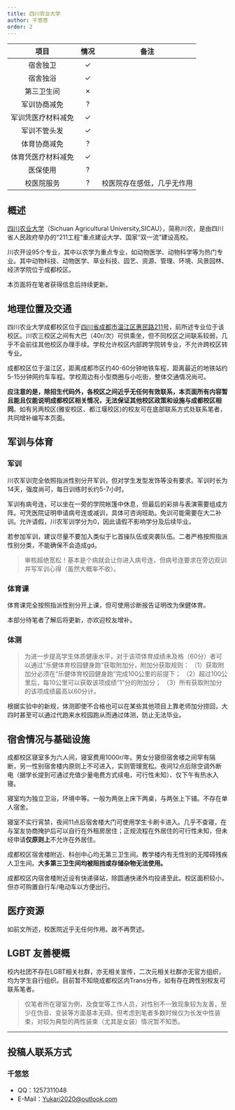 ```yaml
---
title: 四川农业大学
author: 千悠悠
order: 2
---
```


|        项目        | 情况 |     备注     |
| :----------------: | :--: | :----------: |
|      宿舍独卫      |  ✓   |              |
|      宿舍独浴      |  ✓   |              |
|     第三卫生间     |  ✗   |              |
|    军训协商减免    |  ?   |              |
| 军训凭医疗材料减免 |  ✓   |              |
|    军训不管头发    |  ✓  |   |
|    体育协商减免    |  ?   |              |
| 体育凭医疗材料减免 |    ✓ |              |
|      医保使用      |  ?   |              |
|     校医院服务     |  ?   |      校医院存在感低，几乎无作用        |

## 概述

[四川农业大学](https://sicau.edu.cn)（Sichuan Agricultural University,SICAU），简称川农，是由四川省人民政府举办的“211工程”重点建设大学、国家“双一流”建设高校。

川农开设95个专业，其中以农学为重点专业，如动物医学、动物科学等为热门专业。其中动物科技、动物医学、草业科技、园艺、资源、管理、环境、风景园林、经济学院位于成都校区。

本页面将在笔者获得信息后持续更新。


## 地理位置及交通

四川农业大学成都校区位于[四川省成都市温江区惠民路211号](https://m.amap.com/poi/detail?__p=B001C8MU9A%2C30.705575%2C103.861768%2C%E5%9B%9B%E5%B7%9D%E5%86%9C%E4%B8%9A%E5%A4%A7%E5%AD%A6%E6%88%90%E9%83%BD%E6%A0%A1%E5%8C%BA%2C%E6%83%A0%E6%B0%91%E8%B7%AF211%E5%8F%B7&src=app_share&userRelationToken=2b04d7f96aac11ef888600163e13c8440&poiid=B001C8MU9A)，前所述专业位于该校区。川农三校区之间有大巴（40r/次）可供乘坐，但不同校区之间联系较弱，几乎不会前往其他校区办理手续。学校允许校区内部跨学院转专业，不允许跨校区转专业。

成都校区位于温江区，距离成都市区约40-60分钟地铁车程，距离最近的地铁站约5-15分钟网约车车程。学校周边有小型商圈与小吃街，整体交通情况尚可。

**应注意的是，除招生代码外，各校区之间近乎无任何有效联系，本页面所有内容暂且能且仅能说明成都校区相关情况，无法保证其他校区政策和设施与成都校区相同**。如有另两校区(雅安校区、都江堰校区)的校友可在底部联系方式处联系笔者，共同增补编写本页面。


## 军训与体育

### 军训

川农军训完全依照指派性别分开军训，但对学生发型发饰等没有要求。军训时长为14天，强度尚可，每日训练时长约5-7小时。

军训有病号连，可以坐在一旁的学院帐篷中休息，但最后的彩排与表演需要组成方阵。可凭医院证明申请病号连或减训，具体可咨询班助。免训可能需要在大二补训。允许请假，川农军训学分为0，因此请假不影响学分及后续毕业。

若参加军训，建议尽量不要加入类似于匕首操队伍或突袭队伍。二者严格按照指派性别分类，不能确保不会造成gd。

> 审核超绝宽松！基本是个病就会让你进入病号连，但病号连要求在旁边观训并写军训心得（虽然大概率不收）。

### 体育课

体育课完全按照指派性别分开上课，但可使用诊断报告证明改为保健体育。

本部分待笔者了解后将更新，亦欢迎校友增补。

### 体测

> 为进一步提高学生体质健康水平，对于该项体育成绩未及格（60分）者可以通过“乐健体育校园健身跑”获取附加分，附加分获取规则：
（1）获取附加分必须在“乐健体育校园健身跑”完成100公里的前提下；
（2）超过100公里后，每10公里可以获取该项成绩“1”分的附加分；
（3）所有获取附加分的该项成绩最高以60分计。

根据实验中的新规，体测即使不合格也可以在某些其他项目上靠老师加分捞回，大四时甚至可以通过代跑来水校园跑从而通过体测，防止无法毕业。

## 宿舍情况与基础设施

成都校区寝室多为六人间，寝室费用1000r/年。男女分寝但宿舍楼之间罕有隔断，另一性别宿舍楼内原则上不可进入，实则管理宽松。夜间12点后除空调外断电（据学长提到可通过充值少量电费方式续电，可行性未知）、仅下午有热水入寝。

寝室均为独立卫浴，环境中等。一般为两张上床下两桌，与两张上下铺。不存在单人宿舍。

寝室不实行宵禁，夜间11点后宿舍楼大门可使用学生卡刷卡进入。几乎不查寝，在与室友协商掩护后可以自行在外租房居住；正规流程在外居住的可行性未知，但未经申请**仅原则上**不允许在外居住。

成都校区宿舍楼附近、科创中心均无第三卫生间。教学楼内有无性别的无障碍残疾人卫生间。**大多第三卫生间均被阻挡或存储杂物无法使用。**

成都校区内宿舍楼附近设有快递驿站，除圆通快递外均投递至此。校区面积较小，但亦可购置自行车/电动车以方便出行。


## 医疗资源

如前文所述，校医院近乎无任何作用。故不再赘述。


## LGBT 友善梗概

校内社团不存在LGBT相关社群，亦无相关宣传，二次元相关社群亦无官方组织，均为学生自行组织。目前暂不知晓成都校区内Trans分布，如有存在跨性别校友可联系笔者。

> 仅笔者所在寝室为例，及食堂等工作人员，对性别不一致现象较为友善，至少在伪音、变装等方面基本无碍。但考虑到笔者多数时候仅为长发中性装束，对较为典型的两性装束（尤其是女装）情况暂不知悉。

<!--
### 跨性别分布情况

::: info
对于该校现存跨性别数量不需要特别指出（考虑到时效性问题）
:::

正文部分

### 院系探路

::: info
由于不同院系之间可能差异较大，所以可以在这里写下你所在的院系氛围如何，院系老师、同学是否跨性别友善等等。
:::

正文部分

## 其他信息

::: info
如果你认为还有其他需要放在 Wiki 上的内容，可以填写在这个小节中，如果有必要，可以单独添加小标题来分段。
:::

正文部分

-->
---

## 投稿人联系方式
### 千悠悠
- QQ：1257311048
- E-Mail：Yukari2020@outlook.com
